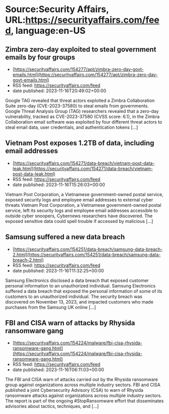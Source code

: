 # Source:Security Affairs, URL:https://securityaffairs.com/feed, language:en-US

## Zimbra zero-day exploited to steal government emails by four groups
 - [https://securityaffairs.com/154277/apt/zimbra-zero-day-govt-emails.html](https://securityaffairs.com/154277/apt/zimbra-zero-day-govt-emails.html)
 - RSS feed: https://securityaffairs.com/feed
 - date published: 2023-11-16T20:49:02+00:00

Google TAG revealed that threat actors exploited a Zimbra Collaboration Suite zero-day (CVE-2023-37580) to steal emails from governments. Google Threat Analysis Group (TAG) researchers revealed that a zero-day vulnerability, tracked as CVE-2023-37580 (CVSS score: 6.1), in the Zimbra Collaboration email software was exploited by four different threat actors to steal email data, user credentials, and authentication tokens [&#8230;]

## Vietnam Post exposes 1.2TB of data, including email addresses
 - [https://securityaffairs.com/154271/data-breach/vietnam-post-data-leak.html](https://securityaffairs.com/154271/data-breach/vietnam-post-data-leak.html)
 - RSS feed: https://securityaffairs.com/feed
 - date published: 2023-11-16T15:26:03+00:00

Vietnam Post Corporation, a Vietnamese government-owned postal service, exposed security logs and employee email addresses to external cyber threats Vietnam Post Corporation, a Vietnamese government-owned postal service, left its security logs and employee email addresses accessible to outside cyber snoopers, Cybernews researchers have discovered. The exposed sensitive data could spell trouble if accessed by malicious [&#8230;]

## Samsung suffered a new data breach
 - [https://securityaffairs.com/154251/data-breach/samsung-data-breach-2.html](https://securityaffairs.com/154251/data-breach/samsung-data-breach-2.html)
 - RSS feed: https://securityaffairs.com/feed
 - date published: 2023-11-16T11:32:25+00:00

Samsung Electronics disclosed a data breach that exposed customer personal information to an unauthorized individual. Samsung Electronics suffered a data breach that exposed the personal information of some of its customers to an unauthorized individual. The security breach was discovered on November 13, 2023, and impacted customers who made purchases from the Samsung UK online [&#8230;]

## FBI and CISA warn of attacks by Rhysida ransomware gang
 - [https://securityaffairs.com/154224/malware/fbi-cisa-rhysida-ransomware-gang.html](https://securityaffairs.com/154224/malware/fbi-cisa-rhysida-ransomware-gang.html)
 - RSS feed: https://securityaffairs.com/feed
 - date published: 2023-11-16T06:11:03+00:00

The FBI and CISA warn of attacks carried out by the Rhysida ransomware group against organizations across multiple industry sectors. FBI and CISA published a joint Cybersecurity Advisory (CSA) to warn of Rhysida ransomware attacks against organizations across multiple industry sectors. The report is part of the ongoing #StopRansomware effort that disseminates advisories about tactics, techniques, and [&#8230;]

